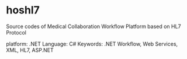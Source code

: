 hoshl7
======

Source codes of	Medical Collaboration Workflow Platform based on HL7 Protocol

  platform: .NET
  Language: C#
  Keywords: .NET Workflow, Web Services, XML, HL7, ASP.NET
